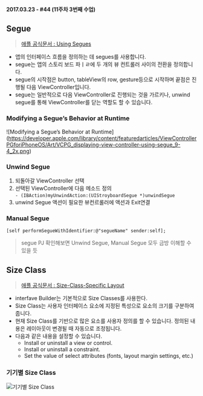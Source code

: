 #### 2017.03.23 - #44 (11주차 3번째 수업)

## Segue  
> [애플 공식문서 : Using Segues](https://developer.apple.com/library/content/featuredarticles/ViewControllerPGforiPhoneOS/UsingSegues.html)    

- 앱의 인터페이스 흐름을 정의하는 데 segues를 사용합니다.
- segue는 앱의 스토리 보드 파ㅣㄹ에 두 개의 뷰 컨트롤러 사이의 전환을 정의합니다.
- segue의 시작점은 button, tableView의 row, gesture등으로 시작하며 끝점은 진행될 다음 ViewController입니다.  
- segue는 일반적으로 다음 ViewController로 진행되는 것을 가르키나, unwind segue를 통해 ViewController를 닫는 역할도 할 수 있습니다.

### Modifying a Segue’s Behavior at Runtime  
![Modifying a Segue’s Behavior at Runtime] (https://developer.apple.com/library/content/featuredarticles/ViewControllerPGforiPhoneOS/Art/VCPG_displaying-view-controller-using-segue_9-4_2x.png)



### Unwind Segue  
1. 되돌아갈 ViewController 선택
2. 선택된 ViewController에 다음 메소드 정의  
```- (IBAction)myUnwindAction:(UIStroyboardSegue *)unwindSegue ```
3. unwind Segue 액션이 필요한 뷰컨르롤러에 액션과 Exit연결

### Manual Segue  
```[self performSegueWithIdentifier:@"segueName" sender:self];```

> segue PJ 확인해보면 Unwind Segue, Manual Segue 모두 금방 이해할 수 있을 듯


## Size Class  
> [애플 공식문서 : Size-Class-Specific Layout](https://developer.apple.com/library/content/documentation/UserExperience/Conceptual/AutolayoutPG/Size-ClassSpecificLayout.html)  

- interfave Builder는 기본적으로 Size Classes를 사용한다.  
- Size Class는 사용자 인터페이스 요소에 지정된 특성으로 요소의 크기를 구분하여 줍니다.  
- 현재 Size Class를 기반으로 많은 요소를 사용자 정의를 할 수 있습니다. 정의된 내용은 레이아웃이 변경될 때 자동으로 조정됩니다.  
- 다음과 같은 내용을 설정할 수 있습니다.
	- Install or uninstall a view or control.
	- Install or uninstall a constraint.
	- Set the value of select attributes (fonts, layout margin settings, etc.)

### 기기별 Size Class
![기기별 Size Class](http://www.shako.net/blog/content/images/2015/01/size_classes-1.jpg)